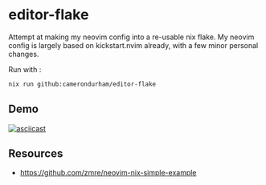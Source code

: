 # editor-flake

Attempt at making my neovim config into a re-usable nix flake. My
neovim config is largely based on kickstart.nvim already, with a few
minor personal changes.

Run with :

```bash
nix run github:camerondurham/editor-flake
```

## Demo

[![asciicast](https://asciinema.org/a/qyTgpBhKaf5jcINOs5BLJvuAQ.svg)](https://asciinema.org/a/qyTgpBhKaf5jcINOs5BLJvuAQ)

## Resources

-  https://github.com/zmre/neovim-nix-simple-example
